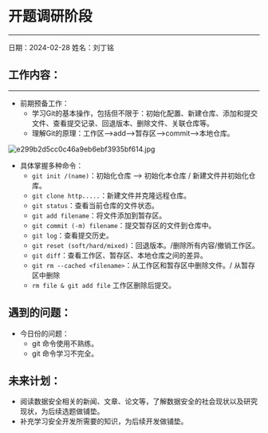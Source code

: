 # 开题调研阶段

---

日期：2024-02-28
姓名：刘丁铭
## 工作内容：

---

- 前期预备工作：
   - 学习Git的基本操作，包括但不限于：初始化配置、新建仓库、添加和提交文件、查看提交记录、回退版本、删除文件、关联仓库等。
   - 理解Git的原理：工作区-->add-->暂存区-->commit-->本地仓库。

![e299b2d5cc0c46a9eb6ebf3935bf614.jpg](https://cdn.nlark.com/yuque/0/2024/jpeg/40477705/1709126496111-3c8d521d-6b57-42b9-9410-14608ccecd97.jpeg#averageHue=%23a0f7a7&clientId=u2f2846cc-d6be-4&from=ui&height=244&id=u02d08a30&originHeight=1080&originWidth=2400&originalType=binary&ratio=1.25&rotation=0&showTitle=false&size=321679&status=done&style=none&taskId=u544f406f-3de2-4614-866c-0c0e8a0ff42&title=&width=541.2000122070312)

   - 具体掌握多种命令：
      - `git init /(name)`：初始化仓库 --> 初始化本仓库 / 新建文件并初始化仓库。
      - `git clone http.....`：新建文件并克隆远程仓库。
      - `git status`：查看当前仓库的文件状态。
      - `git add filename`：将文件添加到暂存区。
      - `git commit (-m) filename`：提交暂存区的文件到仓库中。
      - `git log`：查看提交历史。
      - `git reset (soft/hard/mixed)`：回退版本。/删除所有内容/撤销工作区。
      - `git diff`：查看工作区、暂存区、本地仓库之间的差异。
      - `git rm --cached <filename>`：从工作区和暂存区中删除文件。/ 从暂存区中删除
      - `rm file & git add file` 工作区删除后提交。
## 遇到的问题：

- 今日份的问题：
   - git 命令使用不熟练。
   - git 命令学习不完全。
## 未来计划：
- 阅读数据安全相关的新闻、文章、论文等，了解数据安全的社会现状以及研究现状，为后续选题做铺垫。
- 补充学习安全开发所需要的知识，为后续开发做铺垫。
